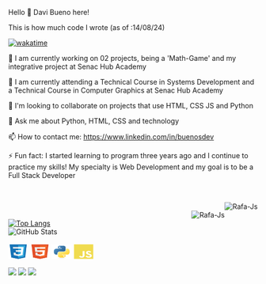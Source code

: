 Hello 👋
Davi Bueno here!

This is how much code I wrote (as of :14/08/24)

[![wakatime](https://wakatime.com/badge/user/14e75f44-94d0-4ad8-9a79-459b03179129.svg)](https://wakatime.com/@14e75f44-94d0-4ad8-9a79-459b03179129 )

🔭 I am currently working on 02 projects, being a 'Math-Game' and my integrative project at Senac Hub Academy

🌱 I am currently attending a Technical Course in Systems Development and a Technical Course in Computer Graphics at Senac Hub Academy

👯 I'm looking to collaborate on projects that use HTML, CSS JS and Python

💬 Ask me about Python, HTML, CSS and technology

📫 How to contact me: https://www.linkedin.com/in/buenosdev

⚡ Fun fact: I started learning to program three years ago and I continue to practice my skills! My specialty is Web Development and my goal is to be a Full Stack Developer

##
<br>
<img align="right" height=280  alt="Rafa-Js" src="https://media.discordapp.net/attachments/706117027408117801/1273658440371277834/source.gif?ex=66bf6a5b&is=66be18db&hm=6cb2a9c95d99e95fa3ce6773fdf25f26ddb92f388e94b202580a5557082915a6&=&width=453&height=350">
<br>
<img align="right" height=280  alt="Rafa-Js" src="https://media.discordapp.net/attachments/706117027408117801/1273659085408964659/3IsP.gif?ex=66bf6af5&is=66be1975&hm=f27c9471433b67c555801be2eb7da48c675e1ec6079981e0748fb4f410fa415a&=">
<br>
  <td style="border: none; width: 50%;">
    <!-- Link para as linguagens mais usadas no GitHub com tema Dracula -->
    <a href="https://github.com/buenosdev/github-readme-stats" target="_blank">
      <img 
        src="https://github-readme-stats.vercel.app/api/top-langs/?username=buenosdev&theme=dracula"
        alt="Top Langs"
        style="width: 180; height: 180: auto;"
      />
    </a>
  </td>
</tr>
<br>
<tr>
  <td style="border: none; width: 50%;">
    <picture>
      <!-- Tema Dracula para esquema de cores escuro -->
      <source
        srcset="https://github-readme-stats.vercel.app/api?username=buenosdev&show_icons=true&theme=dracula"
        media="(prefers-color-scheme: dark)"
      />
      <!-- Tema padrão para esquema de cores claro e sem preferência -->
      <source
        srcset="https://github-readme-stats.vercel.app/api?username=buenosdev&show_icons=true"
        media="(prefers-color-scheme: light), (prefers-color-scheme: no-preference)"
      />
      <!-- Imagem padrão -->
      <img
        src="https://github-readme-stats.vercel.app/api?username=buenosdev&show_icons=true"
        alt="GitHub Stats"
        style="width: 180; height 180: auto;"
      />
    </picture>
  </td>





<div style="display: inline_block"><br>
  <img align="center" alt="Rafa-CSS" height="30" width="40" src="https://raw.githubusercontent.com/devicons/devicon/master/icons/css3/css3-original.svg">
  <img align="center" alt="Rafa-HTML" height="30" width="40" src="https://raw.githubusercontent.com/devicons/devicon/master/icons/html5/html5-original.svg">
  <img align="center" alt="Rafa-Python" height="30" width="40" src="https://raw.githubusercontent.com/devicons/devicon/master/icons/python/python-original.svg">
  <img align="center" alt="Rafa-Js" height="30" width="40" src="https://raw.githubusercontent.com/devicons/devicon/master/icons/javascript/javascript-plain.svg">


</div><br>
 
<div> 
<!--   <a href="https://www.youtube.com/channel/UC_-uuuZbY0AAt9CViNzvc-Q" target="_blank"><img src="https://img.shields.io/badge/YouTube-FF0000?style=for-the-badge&logo=youtube&logoColor=white" target="_blank"></a> -->
<!--   <a href="https://instagram.com/rafaballerini" target="_blank"><img src="https://img.shields.io/badge/-Instagram-%23E4405F?style=for-the-badge&logo=instagram&logoColor=white" target="_blank"></a> -->
<!--  	<a href="https://www.twitch.tv/rafaballerinii" target="_blank"><img src="https://img.shields.io/badge/Twitch-9146FF?style=for-the-badge&logo=twitch&logoColor=white" target="_blank"></a> -->
 <a href="https://discord.gg/.xkairosx." target="_blank"><img src="https://img.shields.io/badge/Discord-7289DA?style=for-the-badge&logo=discord&logoColor=white" target="_blank"></a> 
  <a href = "mailto:davibuenocgd@gmail.com"><img src="https://img.shields.io/badge/-Gmail-%23333?style=for-the-badge&logo=gmail&logoColor=white" target="_blank"></a>
  <a href="https://www.linkedin.com/in/buenosdev" target="_blank"><img src="https://img.shields.io/badge/-LinkedIn-%230077B5?style=for-the-badge&logo=linkedin&logoColor=white" target="_blank"></a>  
</div>

